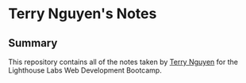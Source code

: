 # Terry Nguyen's Notes

## Summary
This repository contains all of the notes taken by [Terry Nguyen](https://github.com/terrynguyen100) for the Lighthouse Labs Web Development Bootcamp.
